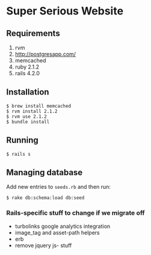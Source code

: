 # Super Serious Website

## Requirements

1. rvm
1. http://postgresapp.com/
1. memcached
1. ruby 2.1.2
1. rails 4.2.0

## Installation
    $ brew install memcached
    $ rvm install 2.1.2
    $ rvm use 2.1.2
    $ bundle install

## Running

    $ rails s

## Managing database

Add new entries to `seeds.rb` and then run:

    $ rake db:schema:load db:seed

### Rails-specific stuff to change if we migrate off

* turbolinks google analytics integration
* image_tag and asset-path helpers
* erb
* remove jquery js- stuff

